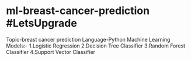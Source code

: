 # ml-breast-cancer-prediction #LetsUpgrade

Topic-breast cancer prediction
Language-Python
Machine Learning Models:- 1.Logistic Regression 2.Decision Tree Classifier 3.Random Forest Classifier 4.Support Vector Classifier
